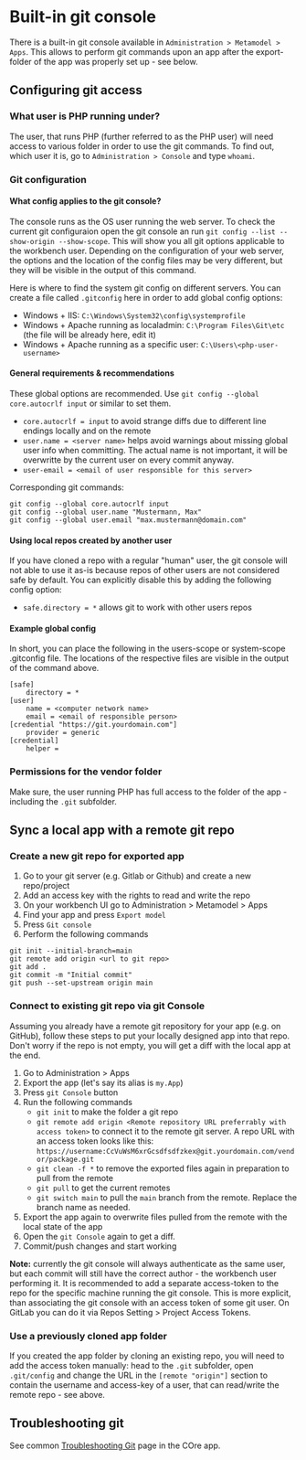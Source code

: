 # Built-in git console

There is a built-in git console available in `Administration > Metamodel > Apps`. This allows to perform git commands upon an app after the export-folder of the app was properly set up - see below.

## Configuring git access

### What user is PHP running under?

The user, that runs PHP (further referred to as the PHP user) will need access to various folder in order to use the git commands. To find out, which user it is, go to `Administration > Console` and type `whoami`.

### Git configuration

#### What config applies to the git console?

The console runs as the OS user running the web server. To check the current git configuraion open the git console an run `git config --list --show-origin --show-scope`. This will show you all git options applicable to the workbench user. Depending on the configuration of your web server, the options and the location of the config files may be very different, but they will be visible in the output of this command.

Here is where to find the system git config on different servers. You can create a file called `.gitconfig` here in order to add global config options:

- Windows + IIS: `C:\Windows\System32\config\systemprofile`
- Windows + Apache running as localadmin: `C:\Program Files\Git\etc` (the file will be already here, edit it)
- Windows + Apache running as a specific user: `C:\Users\<php-user-username>`

#### General requirements & recommendations

These global options are recommended. Use `git config --global core.autocrlf input` or similar to set them.

- `core.autocrlf = input` to avoid strange diffs due to different line endings locally and on the remote
- `user.name = <server name>` helps avoid warnings about missing global user info when committing. The actual name is not important, it will be overwritte by the current user on every commit anyway.
- `user-email = <email of user responsible for this server>`

Corresponding git commands:

```
git config --global core.autocrlf input
git config --global user.name "Mustermann, Max"
git config --global user.email "max.mustermann@domain.com"
```

#### Using local repos created by another user

If you have cloned a repo with a regular "human" user, the git console will not able to use it as-is because repos of other users are not considered safe by default. You can explicitly disable this by adding the following config option:

- `safe.directory = *` allows git to work with other users repos

#### Example global config

In short, you can place the following in the users-scope or system-scope .gitconfig file. The locations of the respective files are visible in the output of the command above.

```
[safe]
	directory = *
[user]
	name = <computer network name>
	email = <email of responsible person>
[credential "https://git.yourdomain.com"]
	provider = generic
[credential]
    helper = 

```

### Permissions for the vendor folder

Make sure, the user running PHP has full access to the folder of the app - including the `.git` subfolder.

## Sync a local app with a remote git repo

### Create a new git repo for exported app

1. Go to your git server (e.g. Gitlab or Github) and create a new repo/project
2. Add an access key with the rights to read and write the repo
4. On your workbench UI go to Administration > Metamodel > Apps
5. Find your app and press `Export model`
6. Press `Git console`
7. Perform the following commands

```
git init --initial-branch=main
git remote add origin <url to git repo>
git add .
git commit -m "Initial commit"
git push --set-upstream origin main
```

### Connect to existing git repo via git Console

Assuming you already have a remote git repository for your app (e.g. on GitHub), follow these steps to put your locally designed app into that repo. Don't worry if the repo is not empty, you will get a diff with the local app at the end.

1. Go to Administration > Apps
2. Export the app (let's say its alias is `my.App`)
3. Press `git Console` button
4. Run the following commands
	- `git init` to make the folder a git repo
	- `git remote add origin <Remote repository URL preferrably with access token>` to connect it to the remote git server. A repo URL with an access token looks like this: `https://username:CcVuWsM6xrGcsdfsdfzkex@git.yourdomain.com/vendor/package.git`
	- `git clean -f *` to remove the exported files again in preparation to pull from the remote
	- `git pull` to get the current remotes
	- `git switch main` to pull the `main` branch from the remote. Replace the branch name as needed.
5. Export the app again to overwrite files pulled from the remote with the local state of the app
6. Open the `git Console` again to get a diff.
7. Commit/push changes and start working

**Note:** currently the git console will always authenticate as the same user, but each commit will still have the correct author - the workbench user performing it. It is recommended to add a separate access-token to the repo for the specific machine running the git console. This is more explicit, than associating the git console with an access token of some git user. On GitLab you can do it via Repos Setting > Project Access Tokens.

### Use a previously cloned app folder

If you created the app folder by cloning an existing repo, you will need to add the access token manually: head to the `.git` subfolder, open `.git/config` and change the URL in the `[remote "origin"]` section to contain the username and access-key of a user, that can read/write the remote repo - see above.

## Troubleshooting git

See common [Troubleshooting Git](https://github.com/ExFace/Core/blob/1.x-dev/Docs/Troubleshooting.md) page in the COre app.

